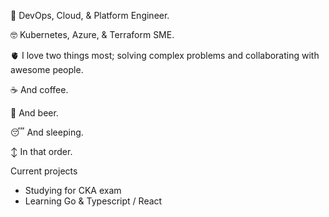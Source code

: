 💼 DevOps, Cloud, & Platform Engineer.

🤓 Kubernetes, Azure, & Terraform SME.

🫀  I love two things most; solving complex problems and collaborating with awesome people.

☕ And coffee.

🍺 And beer.

😴 And sleeping.

↕️ In that order.


Current projects
- Studying for CKA exam
- Learning Go & Typescript / React
